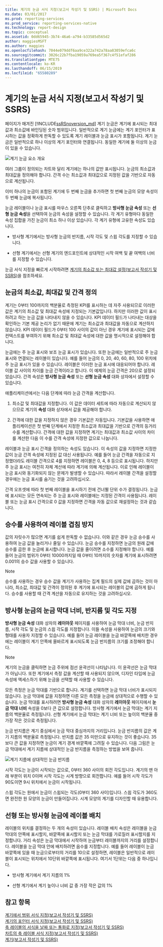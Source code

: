 ```yaml
---
title: 계기의 눈금 서식 지정(보고서 작성기 및 SSRS) | Microsoft Docs
ms.date: 03/01/2017
ms.prod: reporting-services
ms.prod_service: reporting-services-native
ms.technology: report-design
ms.topic: conceptual
ms.assetid: 0dd65945-3b74-46a6-a794-b33585d565d2
author: maggiesMSFT
ms.author: maggies
ms.openlocfilehash: 7044e079ddf6aa9ce322a742a78aa83059efca6c
ms.sourcegitcommit: 3026c22b7fba19059a769ea5f367c4f51efaf286
ms.translationtype: MTE75
ms.contentlocale: ko-KR
ms.lasthandoff: 06/15/2019
ms.locfileid: "65580289"
---
```

# <a name="formatting-scales-on-a-gauge-report-builder-and-ssrs"></a>계기의 눈금 서식 지정(보고서 작성기 및 SSRS)
  페이지가 매겨진 [!INCLUDE[ssRSnoversion_md](../../includes/ssrsnoversion-md.md)] 계기 눈금은 계기에 표시되는 최대값과 최소값에 바인딩된 숫자 범위입니다. 일반적으로 계기 눈금에는 계기 포인터가 표시하는 값을 정확하게 판독할 수 있도록 계기 레이블과 눈금 표시가 포함됩니다. 계기 눈금은 일반적으로 하나 이상의 계기 포인터와 연결됩니다. 동일한 계기에 둘 이상의 눈금이 있을 수 있습니다.  
  
 ![계기 눈금 요소 개요](../../reporting-services/report-design/media/scaleoverviewdiagram.gif "계기 눈금 요소 개요")  
  
 여러 그룹이 정의되는 차트와 달리 계기에는 하나의 값만 표시됩니다. 눈금의 최소값과 최대값을 정의해야 합니다. 간격 수는 최소값과 최대값으로 지정된 값을 기반으로 자동으로 계산됩니다.  
  
 이미 하나의 눈금이 포함된 계기에 두 번째 눈금을 추가하면 첫 번째 눈금의 모양 속성이 두 번째 눈금에 복사됩니다.  
  
 눈금 레이블이나 눈금 표시를 마우스 오른쪽 단추로 클릭하고 **방사형 눈금 속성** 또는 **선형 눈금 속성**을 선택하여 눈금의 속성을 설정할 수 있습니다. 각 계기 유형마다 동일한 속성 집합을 가진 눈금이 최소 하나 이상 있습니다. 각 계기 유형에 고유한 속성도 있습니다.  
  
-   방사형 계기에서는 방사형 눈금의 반지름, 시작 각도 및 스윕 각도를 지정할 수 있습니다.  
  
-   선형 계기에서는 선형 계기의 엔드포인트에 상대적인 시작 여백 및 끝 여백의 너비를 지정할 수 있습니다.  
  
 눈금 서식 지정을 빠르게 시작하려면 [계기의 최소값 또는 최대값 설정&#40;보고서 작성기 및 SSRS&#41;](../../reporting-services/report-design/set-a-minimum-or-maximum-on-a-gauge-report-builder-and-ssrs.md)을 참조하세요.  
  
##  <a name="DefiningMinMax"></a> 눈금의 최소값, 최대값 및 간격 정의  
 계기는 0부터 100까지의 백분율로 측정된 KPI를 표시하는 데 자주 사용되므로 이러한 값은 계기의 최소값 및 최대값 속성에 지정되는 기본값입니다. 하지만 이러한 값이 표시하려고 하는 눈금 값을 나타내지 않을 수 있습니다. KPI 데이터 필드가 나타내는 대상을 확인하는 기본 제공 논리가 없기 때문에 계기는 최소값과 최대값을 자동으로 계산하지 않습니다. KPI 데이터 필드가 0부터 100 사이의 값이 아닌 경우 계기에 표시되는 값에 컨텍스트를 부여하기 위해 최소값 및 최대값 속성에 대한 값을 명시적으로 설정해야 합니다.  
  
 눈금에는 주 눈금 표시와 보조 눈금 표시가 있습니다. 또한 눈금에는 일반적으로 주 눈금 표시와 연결되는 레이블이 있습니다. 예를 들어 눈금의 0, 20, 40, 60, 80, 100 위치에 주 눈금 표시가 있을 수 있습니다. 레이블은 이러한 눈금 표시에 대응되어야 합니다. 레이블 값 사이의 차이를 눈금 간격이라고 합니다. 이 예제의 눈금 간격은 20으로 설정되었습니다. 간격 속성은 **방사형 눈금 속성** 또는 **선형 눈금 속성** 대화 상자에서 설정할 수 있습니다.  
  
 애플리케이션에서는 다음 단계에 따라 눈금 간격을 계산합니다.  
  
1.  최소값 및 최대값을 지정합니다. 이 값은 데이터 세트에 따라 자동으로 계산되지 않으므로 계기의 **속성** 대화 상자에서 값을 제공해야 합니다.  
  
2.  간격에 대한 값을 지정하지 않은 경우 기본값은 자동입니다. 기본값을 사용하면 애플리케이션은 첫 번째 단계에서 지정한 최소값과 최대값을 기반으로 간격의 등거리 수를 계산합니다. 간격에 대한 값을 지정하면 계기는 최대값과 최소값 사이의 차이를 계산한 다음 이 수를 간격 속성에 지정한 값으로 나눕니다.  
  
 레이블과 눈금 표시 간격을 정의하는 속성도 있습니다. 이 속성의 값을 지정하면 지정한 값이 눈금 간격 속성에 지정된 값 대신 사용됩니다. 예를 들어 눈금 간격을 자동으로 지정했더라도 레이블 간격으로 4를 지정하면 레이블은 0, 4, 8 등으로 표시됩니다. 하지만 주 눈금 표시는 여전히 자체 계산에 따라 계기에 의해 계산됩니다. 이로 인해 레이블이 눈금 표시와 동기화되지 않는 문제가 발생할 수 있습니다. 따라서 레이블 간격을 설정할 경우에는 눈금 표시를 숨기는 것을 고려하십시오.  
  
 간격 오프셋에 따라 첫 번째 레이블을 표시하기 전에 건너뛸 단위 수가 결정됩니다. 눈금에 표시되는 모든 연속되는 주 눈금 표시와 레이블에는 지정된 간격이 사용됩니다. 레이블 또는 눈금 표시 간격으로 0 값을 지정하면 간격을 자동 값으로 재설정하는 것과 같습니다.  
  
##  <a name="ReducingCollisions"></a> 승수를 사용하여 레이블 겹침 방지  
 값의 자릿수가 많으면 계기를 쉽게 판독할 수 없습니다. 이와 같은 경우 눈금 승수를 사용하여 눈금 값을 늘리거나 줄일 수 있습니다. 눈금 승수를 지정하면 눈금의 원래 값에 승수를 곱한 후 눈금에 표시합니다. 눈금 값을 줄이려면 소수를 지정해야 합니다. 예를 들어 눈금의 범위가 0부터 10000까지일 때 0부터 10까지의 숫자를 계기에 표시하려면 0.001의 승수 값을 사용할 수 있습니다.  
  
> [!NOTE]  
>  승수를 사용하는 경우 승수 값을 계기가 사용하는 집계 필드의 실제 값에 곱하는 것이 아니라, 최소값, 최대값 및 간격이 정의된 후 계기에 표시되는 레이블의 값에 곱하게 됩니다. 승수를 사용할 때 간격 계산을 자동으로 유지하는 것을 고려하십시오.  
  
##  <a name="SpecifyingScaleBar"></a> 방사형 눈금의 눈금 막대 너비, 반지름 및 각도 지정  
 **방사형 눈금 속성** 대화 상자의 **레이아웃** 페이지를 사용하여 눈금 막대 너비, 눈금 반지름, 시작 각도 및 눈금의 스윕 각도를 지정합니다. 이들 속성을 사용하여 눈금의 크기와 형태를 사용자 지정할 수 있습니다. 예를 들어 눈금 레이블을 눈금 바깥쪽에 배치한 경우에는 레이블이 계기 안쪽에 올바르게 표시되도록 눈금 반지름의 크기를 조정해야 합니다.  
  
> [!NOTE]  
>  계기의 눈금을 클릭하면 눈금 주위에 점선 윤곽선이 나타납니다. 이 윤곽선은 눈금 막대가 아닙니다. 또한 계기에서 측정 값을 계산할 때 사용되지 않으며, 디자인 타임에 눈금 속성에 액세스하기 위해 눈금을 선택할 때 사용할 수 있습니다.  
  
 모든 측정은 눈금 막대를 기반으로 합니다. 계기를 선택하면 눈금 막대 너비가 표시되지 않습니다. 눈금 막대에 값을 지정하면 다른 모든 측정을 눈금에 상대적으로 수행할 수 있습니다. 눈금 막대를 표시하려면 **방사형 눈금 속성** 대화 상자의 **레이아웃** 페이지에서 **눈금 막대 너비** 속성을 0보다 큰 값으로 설정합니다. 방사형 계기에서 눈금 막대는 계기 지름의 백분율로 측정됩니다. 선형 계기에서 눈금 막대는 계기 너비 또는 높이의 백분율 중 가장 작은 것으로 측정됩니다.  
  
 눈금 반지름은 계기 중심에서 눈금 막대 중심까지의 거리입니다. 눈금 반지름의 값은 계기 지름의 백분율로 측정됩니다. 반지름 값은 35 미만으로 유지하는 것이 좋습니다. 35보다 큰 값을 지정하면 눈금이 계기 경계 바깥쪽에 그려질 수 있습니다. 다음 그림은 눈금 막대에서 계기 지름에 상대적인 눈금 반지름을 측정하는 방법을 보여 줍니다.  
  
 ![계기 지름에 상대적인 눈금 반지름](../../reporting-services/report-design/media/scaleradiusdiagram.gif "계기 지름에 상대적인 눈금 반지름")  
  
 시작 각도는 눈금이 시작되는 값으로, 0부터 360 사이의 회전 각도입니다. 계기의 맨 아래 부분이 위치 0이며 시작 각도는 시계 방향으로 회전합니다. 예를 들어 시작 각도가 90도이면 9시 위치에서 눈금이 시작됩니다.  
  
 스윕 각도는 원에서 눈금이 스윕되는 각도(0부터 360 사이)입니다. 스윕 각도가 360도면 완전한 원 모양의 눈금이 만들어집니다. 시계 모양의 계기를 디자인할 때 유용합니다.  
  
##  <a name="PositioningLabels"></a> 선형 또는 방사형 눈금에 레이블 배치  
 레이블의 위치를 결정하는 두 개의 속성이 있습니다. 레이블 배치 속성은 레이블을 눈금 막대의 안쪽에 표시할지, 바깥쪽에 표시할지 또는 눈금 막대를 가로질러 표시할지를 지정합니다. 거리 속성은 눈금 막대에서 시작하여 눈금부터 레이블까지의 거리를 설정합니다. 레이블을 눈금 막대 안에 배치하려면 음수를 지정합니다. 예를 들어 레이블이 눈금 바깥쪽에 있을 때 눈금으로부터의 거리를 10으로 설정하면, 레이블은 일반적으로 레이블이 표시되는 위치에서 10단위 바깥쪽에 표시됩니다. 여기서 1단위는 다음 중 하나입니다.  
  
-   방사형 계기에서 계기 지름의 1%  
  
-   선형 계기에서 계기 높이나 너비 값 중 가장 작은 값의 1%  
  
## <a name="see-also"></a>참고 항목  
 [계기에서 범위 서식 지정&#40;보고서 작성기 및 SSRS&#41;](../../reporting-services/report-design/formatting-ranges-on-a-gauge-report-builder-and-ssrs.md)   
 [계기의 포인터 서식 지정&#40;보고서 작성기 및 SSRS&#41;](../../reporting-services/report-design/formatting-pointers-on-a-gauge-report-builder-and-ssrs.md)   
 [축 레이블의 서식을 날짜 또는 통화로 지정&#40;보고서 작성기 및 SSRS&#41;](../../reporting-services/report-design/format-axis-labels-as-dates-or-currencies-report-builder-and-ssrs.md)   
 [차트의 축 레이블 서식 지정&#40;보고서 작성기 및 SSRS&#41;](../../reporting-services/report-design/formatting-axis-labels-on-a-chart-report-builder-and-ssrs.md)   
 [계기&#40;보고서 작성기 및 SSRS&#41;](../../reporting-services/report-design/gauges-report-builder-and-ssrs.md)  
  
  

